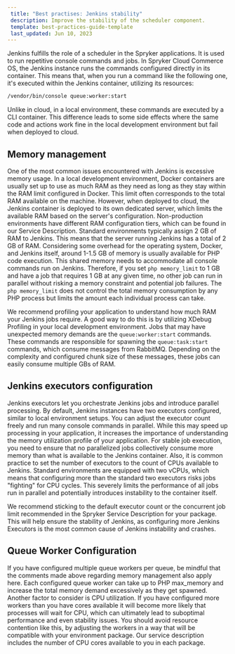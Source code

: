 ```yaml
---
 title: "Best practises: Jenkins stability"
 description: Improve the stability of the scheduler component.
 template: best-practices-guide-template
 last_updated: Jun 10, 2023
---
```


Jenkins fulfills the role of a scheduler in the Spryker applications. It is used to run repetitive console commands and jobs. In Spryker Cloud Commerce OS, the Jenkins instance runs the commands configured directly in its container. This means that, when you run a command like the following one, it's executed within the Jenkins container, utilizing its resources:

```bash
/vendor/bin/console queue:worker:start
```

Unlike in cloud, in a local environment, these commands are executed by a CLI container. This difference leads to some side effects where the same code and actions work fine in the local development environment but fail when deployed to cloud.

## Memory management

One of the most common issues encountered with Jenkins is excessive memory usage. In a local development environment, Docker containers are usually set up to use as much RAM as they need as long as they stay within the RAM limit configured in Docker. This limit often corresponds to the total RAM available on the machine. However, when deployed to cloud, the Jenkins container is deployed to its own dedicated server, which limits the available RAM based on the server's configuration. Non-production environments have different RAM configuration tiers, which can be found in our Service Description. Standard environments typically assign 2 GB of RAM to Jenkins. This means that the server running Jenkins has a total of 2 GB of RAM. Considering some overhead for the operating system, Docker, and Jenkins itself, around 1-1.5 GB of memory is usually available for PHP code execution. This shared memory needs to accommodate all console commands run on Jenkins. Therefore, if you set `php memory_limit` to 1 GB and have a job that requires 1 GB at any given time, no other job can run in parallel without risking a memory constraint and potential job failures. The `php memory_limit` does not control the total memory consumption by any PHP process but limits the amount each individual process can take.

We recommend profiling your application to understand how much RAM your Jenkins jobs require. A good way to do this is by utilizing XDebug Profiling in your local development environment. Jobs that may have unexpected memory demands are the `queue:worker:start` commands. These commands are responsible for spawning the `queue:task:start` commands, which consume messages from RabbitMQ. Depending on the complexity and configured chunk size of these messages, these jobs can easily consume multiple GBs of RAM.

## Jenkins executors configuration

Jenkins executors let you orchestrate Jenkins jobs and introduce parallel processing. By default, Jenkins instances have two executors configured, similar to local environment setups. You can adjust the executor count freely and run many console commands in parallel. While this may speed up processing in your application, it increases the importance of understanding the memory utilization profile of your application. For stable job execution, you need to ensure that no parallelized jobs collectively consume more memory than what is available to the Jenkins container. Also, it is common practice to set the number of executors to the count of CPUs available to Jenkins. Standard environments are equipped with two vCPUs, which means that configuring more than the standard two executors risks jobs "fighting" for CPU cycles. This severely limits the performance of all jobs run in parallel and potentially introduces instability to the container itself.

We recommend sticking to the default executor count or the concurrent job limit recommended in the Spryker Service Description for your package. This will help ensure the stability of Jenkins, as configuring more Jenkins Executors is the most common cause of Jenkins instability and crashes.

## Queue Worker Configuration

If you have configured multiple queue workers per queue, be mindful that the comments made above regarding memory management also apply here. Each configured queue worker can take up to PHP max_memory and increase the total memory demand excessively as they get spawned. Another factor to consider is CPU utilization. If you have configured more workers than you have cores available it will become more likely that processes will wait for CPU, which can ultimately lead to suboptimal performance and even stability issues. You should avoid resource contention like this, by adjusting the workers in a way that will be compatible with your environment package. Our service description includes the number of CPU cores available to you in each package. 

